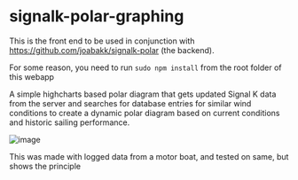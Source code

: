 # signalk-polar-graphing



This is the front end to be used in conjunction with https://github.com/joabakk/signalk-polar (the backend).

For some reason, you need to run `sudo npm install` from the root folder of this webapp

A simple highcharts based polar diagram that gets updated Signal K data from the server and searches for database entries for similar wind conditions to create a dynamic polar diagram based on current conditions and historic sailing performance. 

![image](https://cloud.githubusercontent.com/assets/2553029/24428894/36acf7fe-1410-11e7-9f2e-4cabe71bc2f4.png)

This was made with logged data from a motor boat, and tested on same, but shows the principle
